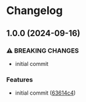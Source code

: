 # Changelog

## 1.0.0 (2024-09-16)


### ⚠ BREAKING CHANGES

* initial commit

### Features

* initial commit ([63614c4](https://github.com/chatloop/pulumi-bref/commit/63614c4b3189b7898b18d84537a38bbb5b53fae5))
